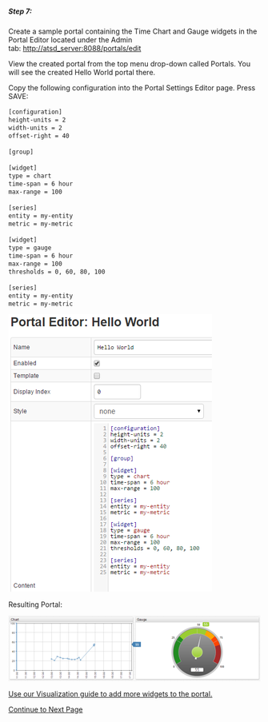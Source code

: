 ##### Step 7:

Create a sample portal containing the Time Chart and Gauge widgets in the Portal Editor located under the Admin tab: [http://atsd_server:8088/portals/edit](http://atsd_server:8088/portals/edit)

View the created portal from the top menu drop-down called Portals. You will see the created Hello World portal there.

Copy the following configuration into the Portal Settings Editor page. Press SAVE:

```
[configuration]
height-units = 2
width-units = 2
offset-right = 40
 
[group]
 
[widget]
type = chart
time-span = 6 hour
max-range = 100
 
[series]
entity = my-entity
metric = my-metric
 
[widget]
type = gauge
time-span = 6 hour
max-range = 100
thresholds = 0, 60, 80, 100
 
[series]
entity = my-entity
metric = my-metric
```

![](resources/hello_world_portal1.png)

Resulting Portal:

![](resources/hello_world_portal_view1.png)

[Use our Visualization guide to add more widgets to the portal.](https://axibase.com/products/axibase-time-series-database/visualization/)

[Continue to Next Page](getting-started-3.md)
